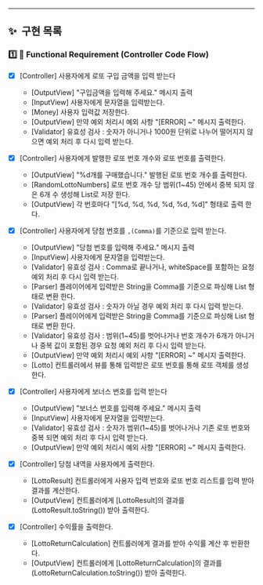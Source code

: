 
<br>

---

## ✨&nbsp;&nbsp;구현 목록

### 1️⃣ ⃣ Functional Requirement (Controller Code Flow)


+ [X] [Controller] 사용자에게 로또 구입 금액을 입력 받는다

  * [OutputView] "구입금액을 입력해 주세요." 메시지 출력
  * [InputView] 사용자에게 문자열을 입력받는다.
  * [Money] 사용자 입력값 저장한다.
  * [OutputView] 만약 예외 처리시 예외 사항 "[ERROR] ~" 메시지 출력한다.
  * [Validator] 유효성 검사 : 숫자가 아니거나 1000원 단위로 나누어 떨어지지 않으면 예외 처리 후 다시 입력 받는다.

+ [X] [Controller] 사용자에게 발행한 로또 번호 개수와 로또 번호를 출력한다.

  * [OutputView] "%d개를 구매했습니다." 발행된 로또 번호 개수를 출력한다.
  * [RandomLottoNumbers] 로또 번호 개수 당 범위(1~45) 안에서 중복 되지 않은 6개 수 생성해 List<Lotto>로 저장 한다.
  * [OutputView] 각 번호마다 "[%d, %d, %d, %d, %d, %d]" 형태로 출력 한다.

+ [X] [Controller] 사용자에게 당첨 번호를 `,(Comma)`를 기준으로 입력 받는다.

  * [OutputView] "당첨 번호를 입력해 주세요." 메시지 출력
  * [InputView] 사용자에게 문자열을 입력받는다.
  * [Validator] 유효성 검사 : Comma로 끝나거나, whiteSpace를 포함하는 요청 예외 처리 후 다시 입력 받는다.
  * [Parser] 플레이어에게 입력받은 String을 Comma를 기준으로 파싱해 List<String> 형태로 변환 한다.
  * [Validator] 유효성 검사 : 숫자가 아닐 경우 예외 처리 후 다시 입력 받는다.
  * [Parser] 플레이어에게 입력받은 String을 Comma를 기준으로 파싱해 List<Integer> 형태로 변환 한다.
  * [Validator] 유효성 검사 : 범위(1~45)를 벗어나거나 번호 개수가 6개가 아니거나 중복 값이 포함된 경우 요청 예외 처리 후 다시 입력 받는다.
  * [OutputView] 만약 예외 처리시 예외 사항 "[ERROR] ~" 메시지 출력한다.
  * [Lotto] 컨트롤러에서 뷰를 통해 입력받은 로또 번호를 통해 로또 객체를 생성한다.

+ [X] [Controller] 사용자에게 보너스 번호를 입력 받는다

  * [OutputView] "보너스 번호를 입력해 주세요." 메시지 출력
  * [InputView] 사용자에게 문자열을 입력받는다.
  * [Validator] 유효성 검사 : 숫자가 범위(1~45)를 벗어나거나 기존 로또 번호와 중복 되면 예외 처리 후 다시 입력 받는다.
  * [OutputView] 만약 예외 처리시 예외 사항 "[ERROR] ~" 메시지 출력한다.

+ [X] [Controller] 당첨 내역을 사용자에게 출력한다.

    * [LottoResult] 컨트롤러에게 사용자 입력 번호와 로또 번호 리스트를 입력 받아 결과를 계산한다. 
    * [OutputView] 컨트롤러에게 [LottoResult]의 결과를(LottoResult.toString()) 받아 출력한다.

+ [X] [Controller] 수익률을 출력한다.

    * [LottoReturnCalculation] 컨트롤러에게 결과를 받아 수익률 계산 후 반환한다.
    * [OutputView] 컨트롤러에게 [LottoReturnCalculation]의 결과를(LottoReturnCalculation.toString()) 받아 출력한다.

<br>